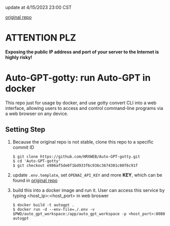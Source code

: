 update at 4/15/2023 23:00 CST

[original repo](https://github.com/Significant-Gravitas/Auto-GPT)

# ATTENTION PLZ

**Exposing the public IP address and port of your server to the Internet is highly risky!**

# Auto-GPT-gotty: run Auto-GPT in docker

This repo just for usage by docker, and use gotty convert CLI into a web interface, allowing users to access and control command-line programs via a web browser on any device.

## Setting Step

1. Because the original repo is not stable, clone this repo to a specific commit ID
    ```shell
    $ git clone https://github.com/HRXWEB/Auto-GPT-gotty.git
    $ cd 'Auto-GPT-gotty'
    $ git checkout e986af5de0f1bd933f6c936c3674301c80f6c91f
    ```

2. update `.env.template`, set `OPENAI_API_KEY` and more **KEY**, which can be found in [original repo](https://github.com/Significant-Gravitas/Auto-GPT)

3. build this into a docker image and run it. User can access this service by typing <host_ip>:<host_port> in web broswer
    ```shell
    $ docker build -t autogpt .
    $ docker run -d --env-file=./.env -v $PWD/auto_gpt_workspace:/app/auto_gpt_workspace -p <host_port>:8080 autogpt
    ```